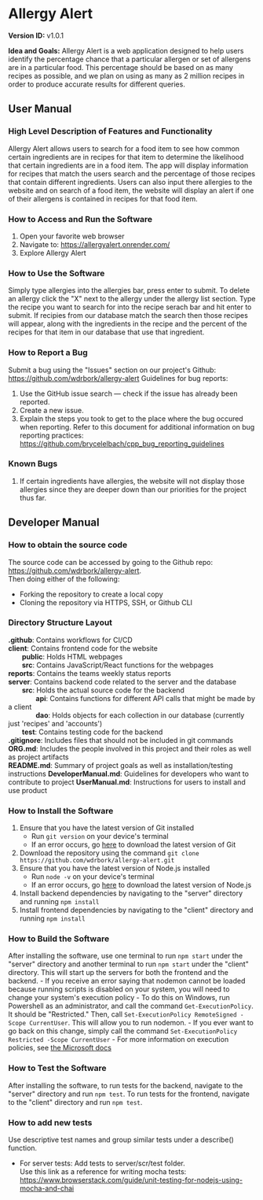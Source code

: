 # Allergy Alert
**Version ID:** v1.0.1  

**Idea and Goals:** Allergy Alert is a web application designed to help users identify the percentage chance that a particular allergen or set of allergens are in a particular food. This percentage should be based on as many recipes as possible, and we plan on using as many as 2 million recipes in order to produce accurate results for different queries.

## User Manual

### High Level Description of Features and Functionality
Allergy Alert allows users to search for a food item to see how common certain ingredients are in recipes for that item to determine the likelihood that certain ingredients are in a food item. The app will display information for recipes that match the users search and the percentage of those recipes that contain different ingredients. Users can also input there allergies to the website and on search of a food item, the website will display an alert if one of their allergens is contained in recipes for that food item.

### How to Access and Run the Software
1. Open your favorite web browser
2. Navigate to: https://allergyalert.onrender.com/
3. Explore Allergy Alert

### How to Use the Software
Simply type allergies into the allergies bar, press enter to submit. To delete an allergy click the "X" next to the allergy under the allergy list section. Type the recipe you want to search for into the recipe serach bar and hit enter to submit. If recipies from our database match the search then those recipes will appear, along with the ingredients in the recipe and the percent of the recipes for that item in our database that use that ingredient.

### How to Report a Bug
Submit a bug using the "Issues" section on our project's Github: https://github.com/wdrbork/allergy-alert
Guidelines for bug reports:
1. Use the GitHub issue search — check if the issue has already been reported.
2. Create a new issue.
3. Explain the steps you took to get to the place where the bug occured when reporting.
Refer to this document for additional information on bug reporting practices: https://github.com/brycelelbach/cpp_bug_reporting_guidelines

### Known Bugs
1. If certain ingredients have allergies, the website will not display those allergies since they are deeper down
than our priorities for the project thus far.
  
  
## Developer Manual

### How to obtain the source code
The source code can be accessed by going to the Github repo: https://github.com/wdrbork/allergy-alert.  
Then doing either of the following:  
- Forking the repository to create a local copy
- Cloning the repository via HTTPS, SSH, or Github CLI

### Directory Structure Layout
**.github**: Contains workflows for CI/CD  
**client**: Contains frontend code for the website  
&emsp;&emsp;**public**: Holds HTML webpages  
&emsp;&emsp;**src**: Contains JavaScript/React functions for the webpages  
**reports**: Contains the teams weekly status reports  
**server**: Contains backend code related to the server and the database  
&emsp;&emsp;**src**: Holds the actual source code for the backend  
&emsp;&emsp;&emsp;&emsp;**api**: Contains functions for different API calls that might be made by a client  
&emsp;&emsp;&emsp;&emsp;**dao**: Holds objects for each collection in our database (currently just 'recipes' and 'accounts')  
&emsp;&emsp;**test**: Contains testing code for the backend  
**.gitignore**: Includes files that should not be included in git commands  
**ORG.md**: Includes the people involved in this project and their roles as well as project artifacts  
**README.md**: Summary of project goals as well as installation/testing instructions
**DeveloperManual.md**: Guidelines for developers who want to contribute to project
**UserManual.md**: Instructions for users to install and use product

### How to Install the Software
1. Ensure that you have the latest version of Git installed
    - Run `git version` on your device's terminal
    - If an error occurs, go [here](https://git-scm.com/downloads) to download the latest version of Git
2. Download the repository using the command `git clone https://github.com/wdrbork/allergy-alert.git`
3. Ensure that you have the latest version of Node.js installed
    - Run `node -v` on your device's terminal
    - If an error occurs, go [here](https://nodejs.org/en/download) to download the latest version of Node.js
4. Install backend dependencies by navigating to the "server" directory and running `npm install`
5. Install frontend dependencies by navigating to the "client" directory and running `npm install`

### How to Build the Software
After installing the software, use one terminal to run `npm start` under the "server" directory and another terminal to run `npm start` under the "client" directory. This will start up the servers for both the frontend and the backend.
    - If you receive an error saying that nodemon cannot be loaded because running scripts is disabled on your system, you will need to change your system's execution policy
    - To do this on Windows, run Powershell as an administrator, and call the command `Get-ExecutionPolicy`. It should be "Restricted." Then, call `Set-ExecutionPolicy RemoteSigned -Scope CurrentUser`. This will allow you to run nodemon.
    - If you ever want to go back on this change, simply call the command `Set-ExecutionPolicy Restricted -Scope CurrentUser`
    - For more information on execution policies, see [the Microsoft docs](https://learn.microsoft.com/en-us/powershell/module/microsoft.powershell.core/about/about_execution_policies?view=powershell-7.3)

### How to Test the Software
After installing the software, to run tests for the backend, navigate to the "server" directory and run `npm test`. To run tests for the frontend, navigate to the "client" directory and run `npm test`. 

### How to add new tests
Use descriptive test names and group similar tests under a describe() function.  

- For server tests: Add tests to server/scr/test folder.  
Use this link as a reference for writing mocha tests: https://www.browserstack.com/guide/unit-testing-for-nodejs-using-mocha-and-chai
